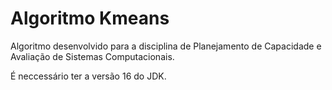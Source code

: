 # Algoritmo Kmeans

Algoritmo desenvolvido para a disciplina de Planejamento de Capacidade e Avaliação de Sistemas Computacionais.

É neccessário ter a versão 16 do JDK.

